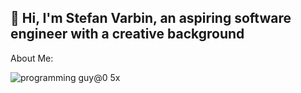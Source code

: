 ## 👋 Hi, I'm Stefan Varbin, an aspiring software engineer with a creative background 

About Me:

![programming guy@0 5x](https://github.com/user-attachments/assets/978a9ceb-5aa0-4fe9-8b90-e8ff691a8bbb)
